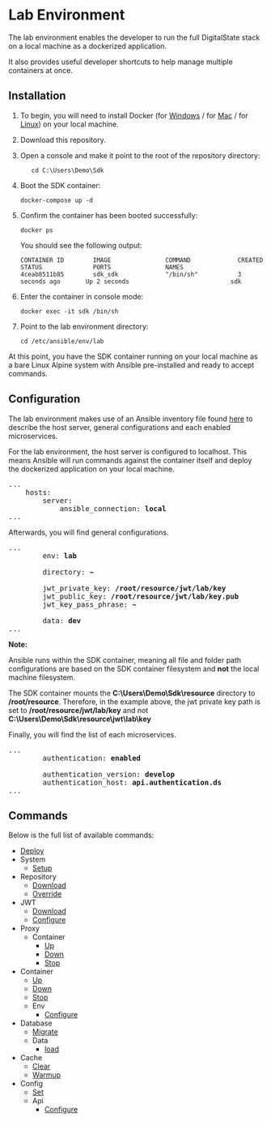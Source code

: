 # Lab Environment

The lab environment enables the developer to run the full DigitalState stack on a local machine as a dockerized application.

It also provides useful developer shortcuts to help manage multiple containers at once.

## Installation

1. To begin, you will need to install Docker (for [Windows](https://www.docker.com/docker-windows) / for [Mac](https://docs.docker.com/docker-for-mac) / for [Linux](https://docs.docker.com/engine/installation/#server)) on your local machine.

2. Download this repository.

3. Open a console and make it point to the root of the repository directory:

   ```
      cd C:\Users\Demo\Sdk
   ```

4. Boot the SDK container:

   ```
   docker-compose up -d
   ```

5. Confirm the container has been booted successfully:

   ```
   docker ps
   ```
   
   You should see the following output:
   
   ```
   CONTAINER ID        IMAGE               COMMAND             CREATED             STATUS              PORTS               NAMES
   4ceab8511b85        sdk_sdk             "/bin/sh"           3 seconds ago       Up 2 seconds                            sdk
   ```

6. Enter the container in console mode:

   ```
   docker exec -it sdk /bin/sh
   ```

7. Point to the lab environment directory:

    ```
    cd /etc/ansible/env/lab
    ```

At this point, you have the SDK container running on your local machine as a bare Linux Alpine system with Ansible pre-installed and ready to accept commands. 

## Configuration

The lab environment makes use of an Ansible inventory file found [here](/sdk/ansible/env/lab/inventory.yml) to describe the host server, general configurations and each enabled microservices.

For the lab environment, the host server is configured to localhost. This means Ansible will run commands against the container itself and deploy the dockerized application on your local machine.

<pre>
...
    hosts:
        server:
            ansible_connection: <b>local</b>
...
</pre>

Afterwards, you will find general configurations.

<pre>
...
        env: <b>lab</b>                                            # The current environment. This configuration is used by Ansible playbooks.

        directory: <b>~</b>                                        # The application directory path. This configuration needs to be set prior to deploying. More info below...

        jwt_private_key: <b>/root/resource/jwt/lab/key</b>         # The jwt private key path.
        jwt_public_key: <b>/root/resource/jwt/lab/key.pub</b>      # The jwt public key path.
        jwt_key_pass_phrase: <b>~</b>                              # The jwt key password phrase.

        data: <b>dev</b>                                           # The database data fixtures to load.
...
</pre>

**Note:** 

Ansible runs within the SDK container, meaning all file and folder path configurations are based on the SDK container filesystem and **not** the local machine filesystem. 

The SDK container mounts the **C:\Users\Demo\Sdk\resource** directory to **/root/resource**. Therefore, in the example above, the jwt private key path is set to **/root/resource/jwt/lab/key** and not **C:\Users\Demo\Sdk\resource\jwt\lab\key**

Finally, you will find the list of each microservices.

<pre>
...
        authentication: <b>enabled</b>                             # Whether the microservice is enabled or not.
        <b></b>                                                    # To disable, place a ~.
        authentication_version: <b>develop</b>                     # The repository branch to download.
        authentication_host: <b>api.authentication.ds</b>          # The host name for the microservice.
...
</pre>

## Commands

Below is the full list of available commands:

- [Deploy](deploy.md)
- System
    - [Setup](system/setup.md)
- Repository
    - [Download](repository/download.md)
    - [Override](repository/override.md)
- JWT
    - [Download](jwt/download.md)
    - [Configure](jwt/download.md)
- Proxy
    - Container
        - [Up](proxy/container/up.md)
        - [Down](proxy/container/down.md)
        - [Stop](proxy/container/stop.md)
- Container
    - [Up](container/up.md)
    - [Down](container/down.md)
    - [Stop](container/stop.md)
    - Env
        - [Configure](container/env/configure.md)
- Database
    - [Migrate](database/migrate.md)
    - Data
        - [load](database/data/load.md)
- Cache
    - [Clear](cache/clear.md)
    - [Warmup](cache/warmup.md)
- Config
    - [Set](config/set.md)
    - Api
        - [Configure](config/api/configure.md)
